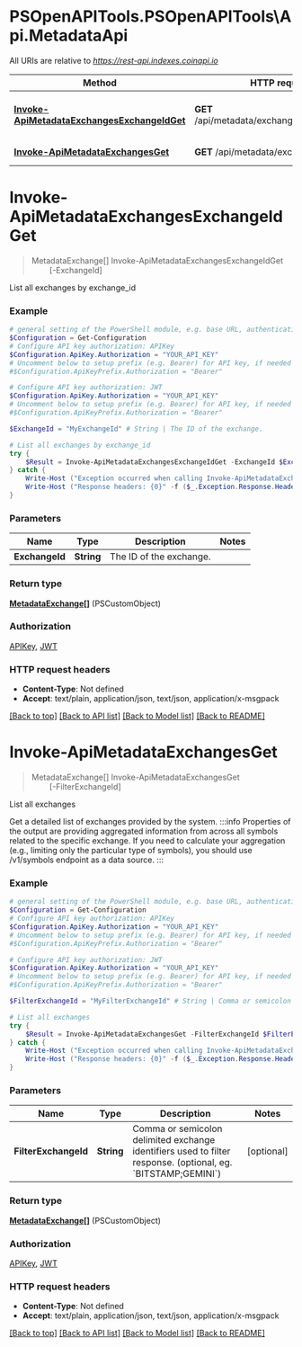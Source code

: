 # PSOpenAPITools.PSOpenAPITools\Api.MetadataApi

All URIs are relative to *https://rest-api.indexes.coinapi.io*

Method | HTTP request | Description
------------- | ------------- | -------------
[**Invoke-ApiMetadataExchangesExchangeIdGet**](MetadataApi.md#Invoke-ApiMetadataExchangesExchangeIdGet) | **GET** /api/metadata/exchanges/{exchange_id} | List all exchanges by exchange_id
[**Invoke-ApiMetadataExchangesGet**](MetadataApi.md#Invoke-ApiMetadataExchangesGet) | **GET** /api/metadata/exchanges | List all exchanges


<a id="Invoke-ApiMetadataExchangesExchangeIdGet"></a>
# **Invoke-ApiMetadataExchangesExchangeIdGet**
> MetadataExchange[] Invoke-ApiMetadataExchangesExchangeIdGet<br>
> &nbsp;&nbsp;&nbsp;&nbsp;&nbsp;&nbsp;&nbsp;&nbsp;[-ExchangeId] <String><br>

List all exchanges by exchange_id

### Example
```powershell
# general setting of the PowerShell module, e.g. base URL, authentication, etc
$Configuration = Get-Configuration
# Configure API key authorization: APIKey
$Configuration.ApiKey.Authorization = "YOUR_API_KEY"
# Uncomment below to setup prefix (e.g. Bearer) for API key, if needed
#$Configuration.ApiKeyPrefix.Authorization = "Bearer"

# Configure API key authorization: JWT
$Configuration.ApiKey.Authorization = "YOUR_API_KEY"
# Uncomment below to setup prefix (e.g. Bearer) for API key, if needed
#$Configuration.ApiKeyPrefix.Authorization = "Bearer"

$ExchangeId = "MyExchangeId" # String | The ID of the exchange.

# List all exchanges by exchange_id
try {
    $Result = Invoke-ApiMetadataExchangesExchangeIdGet -ExchangeId $ExchangeId
} catch {
    Write-Host ("Exception occurred when calling Invoke-ApiMetadataExchangesExchangeIdGet: {0}" -f ($_.ErrorDetails | ConvertFrom-Json))
    Write-Host ("Response headers: {0}" -f ($_.Exception.Response.Headers | ConvertTo-Json))
}
```

### Parameters

Name | Type | Description  | Notes
------------- | ------------- | ------------- | -------------
 **ExchangeId** | **String**| The ID of the exchange. | 

### Return type

[**MetadataExchange[]**](MetadataExchange.md) (PSCustomObject)

### Authorization

[APIKey](../README.md#APIKey), [JWT](../README.md#JWT)

### HTTP request headers

 - **Content-Type**: Not defined
 - **Accept**: text/plain, application/json, text/json, application/x-msgpack

[[Back to top]](#) [[Back to API list]](../README.md#documentation-for-api-endpoints) [[Back to Model list]](../README.md#documentation-for-models) [[Back to README]](../README.md)

<a id="Invoke-ApiMetadataExchangesGet"></a>
# **Invoke-ApiMetadataExchangesGet**
> MetadataExchange[] Invoke-ApiMetadataExchangesGet<br>
> &nbsp;&nbsp;&nbsp;&nbsp;&nbsp;&nbsp;&nbsp;&nbsp;[-FilterExchangeId] <String><br>

List all exchanges

Get a detailed list of exchanges provided by the system.              :::info Properties of the output are providing aggregated information from across all symbols related to the specific exchange. If you need to calculate your aggregation (e.g., limiting only the particular type of symbols), you should use /v1/symbols endpoint as a data source. :::

### Example
```powershell
# general setting of the PowerShell module, e.g. base URL, authentication, etc
$Configuration = Get-Configuration
# Configure API key authorization: APIKey
$Configuration.ApiKey.Authorization = "YOUR_API_KEY"
# Uncomment below to setup prefix (e.g. Bearer) for API key, if needed
#$Configuration.ApiKeyPrefix.Authorization = "Bearer"

# Configure API key authorization: JWT
$Configuration.ApiKey.Authorization = "YOUR_API_KEY"
# Uncomment below to setup prefix (e.g. Bearer) for API key, if needed
#$Configuration.ApiKeyPrefix.Authorization = "Bearer"

$FilterExchangeId = "MyFilterExchangeId" # String | Comma or semicolon delimited exchange identifiers used to filter response. (optional, eg. `BITSTAMP;GEMINI`) (optional)

# List all exchanges
try {
    $Result = Invoke-ApiMetadataExchangesGet -FilterExchangeId $FilterExchangeId
} catch {
    Write-Host ("Exception occurred when calling Invoke-ApiMetadataExchangesGet: {0}" -f ($_.ErrorDetails | ConvertFrom-Json))
    Write-Host ("Response headers: {0}" -f ($_.Exception.Response.Headers | ConvertTo-Json))
}
```

### Parameters

Name | Type | Description  | Notes
------------- | ------------- | ------------- | -------------
 **FilterExchangeId** | **String**| Comma or semicolon delimited exchange identifiers used to filter response. (optional, eg. &#x60;BITSTAMP;GEMINI&#x60;) | [optional] 

### Return type

[**MetadataExchange[]**](MetadataExchange.md) (PSCustomObject)

### Authorization

[APIKey](../README.md#APIKey), [JWT](../README.md#JWT)

### HTTP request headers

 - **Content-Type**: Not defined
 - **Accept**: text/plain, application/json, text/json, application/x-msgpack

[[Back to top]](#) [[Back to API list]](../README.md#documentation-for-api-endpoints) [[Back to Model list]](../README.md#documentation-for-models) [[Back to README]](../README.md)

